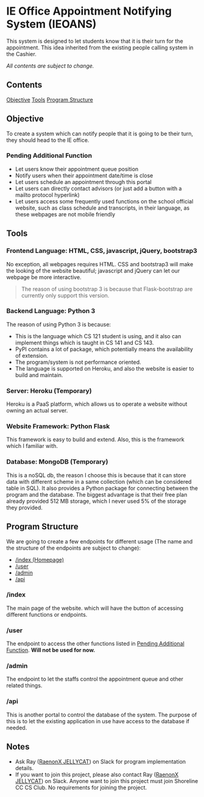 # IE Office Appointment Notifying System (IEOANS)
This system is designed to let students know that it is their turn for the appointment. This idea inherited from the existing people calling system in the Cashier.

_All contents are subject to change._

## Contents
[Objective](#Objective)
[Tools](#tools)
[Program Structure](#program-structure)

## Objective
To create a system which can notify people that it is going to be their turn, they should head to the IE office.
### Pending Additional Function
* Let users know their appointment queue position
* Notify users when their appointment date/time is close
* Let users schedule an appointment through this portal
* Let users can directly contact advisors (or just add a button with a mailto protocol hyperlink)
* Let users access some frequently used functions on the school official website, such as class schedule and transcripts, in their language, as these webpages are not mobile friendly

## Tools
### Frontend Language: HTML, CSS, javascript, jQuery, bootstrap3
No exception, all webpages requires HTML. CSS and bootstrap3 will make the looking of the website beautiful; javascript and jQuery can let our webpage be more interactive.
> The reason of using bootstrap 3 is because that Flask-bootstrap are currently only support this version.
### Backend Language: Python 3
The reason of using Python 3 is because:
* This is the language which CS 121 student is using, and it also can implement things which is taught in CS 141 and CS 143.
* PyPI contains a lot of package, which potentially means the availability of extension.
* The program/system is not performance oriented.
* The language is supported on Heroku, and also the website is easier to build and maintain.
### Server: Heroku (Temporary)
 Heroku is a PaaS platform, which allows us to operate a website without owning an actual server. 
### Website Framework: Python Flask
This framework is easy to build and extend. Also, this is the framework which I familiar with.
### Database: MongoDB (Temporary)
This is a noSQL db, the reason I choose this is because that it can store data with different scheme in a same collection (which can be considered table in SQL). It also provides a Python package for connecting between the program and the database. The biggest advantage is that their free plan already provided 512 MB storage, which I never used 5% of the storage they provided.

## Program Structure
We are going to create a few endpoints for different usage (The name and the structure of the endpoints are subject to change):
* [/index (Homepage)](#index)
* [/user](#user)
* [/admin](#admin)
* [/api](#api)
### /index
The main page of the website. which will have the button of accessing different functions or endpoints. 
### /user
The endpoint to access the other functions listed in [Pending Additional Function](#pending-additional-function). __Will not be used for now.__
### /admin
The endpoint to let the staffs control the appointment queue and other related things.
### /api
This is another portal to control the database of the system. The purpose of this is to let the existing application in use have access to the database if needed.

## Notes
* Ask Ray ([RaenonX JELLYCAT](https://shorelinecsclub.slack.com/messages/@UBB160092)) on Slack for program implementation details.
* If you want to join this project, please also contact Ray ([RaenonX JELLYCAT](https://shorelinecsclub.slack.com/messages/@UBB160092)) on Slack. Anyone want to join this project must join Shoreline CC CS Club. No requirements for joining the project.